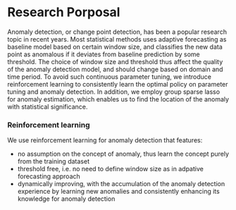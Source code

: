 # Research Porposal
Anomaly detection, or change point detection, has been a popular research topic in recent years. Most statistical methods uses adaptive forecasting as baseline model based on certain window size, and classifies the new data point as anomalous if it deviates from baseline prediction by some threshold. The choice of window size and threshold thus affect the quality of the anomaly detection model, and should change based on domain and time period. To avoid such continuous parameter tuning, we introduce reinforcement learning to consistently learn the optimal policy on parameter tuning and anomaly detection. In addition, we employ group sparse lasso for anomaly estimation, which enables us to find the location of the anomaly with statistical significance.

### Reinforcement learning
We use reinforcement learning for anomaly detection that features:
- no assumption on the concept of anomaly, thus learn the concept purely from the training dataset
- threshold free, i.e. no need to define window size as in adpative forecasting approach
- dynamically improving, with the accumulation of the anomaly detection experience by learning new anomalies and consistently enhancing its knowledge for anomaly detection

